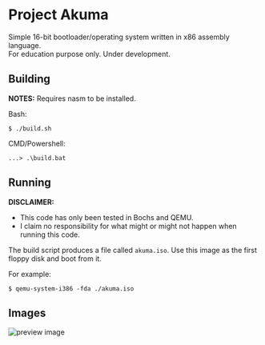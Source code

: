 # Project Akuma

Simple 16-bit bootloader/operating system written in x86 assembly language.  
For education purpose only. Under development.

## Building

**NOTES:** Requires nasm to be installed. 

Bash:
```
$ ./build.sh
```

CMD/Powershell:
```
...> .\build.bat
```

## Running

**DISCLAIMER:**  
- This code has only been tested in Bochs and QEMU.  
- I claim no responsibility for what might or might not happen when running this code.

The build script produces a file called `akuma.iso`.
Use this image as the first floppy disk and boot from it.

For example:
```
$ qemu-system-i386 -fda ./akuma.iso
```

## Images

![preview image](https://i.imgur.com/EB8wy0v.png)
